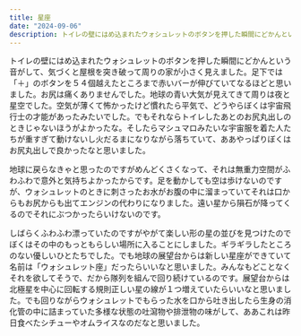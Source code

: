 ```yaml
---
title: 星座
date: "2024-09-06"
description: トイレの壁にはめ込まれたウォシュレットのボタンを押した瞬間にどかんという音がして、気づくと屋根を突き破って周りの家が小さく見えました。
---
```


トイレの壁にはめ込まれたウォシュレットのボタンを押した瞬間にどかんという音がして、気づくと屋根を突き破って周りの家が小さく見えました。足下では「＋」のボタンを５４個越えたところまで赤いバーが伸びていてなるほどと思いました。お尻は痛くありませんでした。地球の青い大気が見えてきて周りは夜と星空でした。空気が薄くて怖かったけど慣れたら平気で、どうやらぼくは宇宙飛行士の才能があったみたいでした。でもそれならトイレしたあとのお尻丸出しのときじゃないほうがよかったな。そしたらマシュマロみたいな宇宙服を着た人たちが重すぎて動けないし火だるまになりながら落ちていて、ああやっぱりぼくはお尻丸出しで良かったなと思いました。

地球に戻らなきゃと思ったのですがめんどくさくなって、それは無重力空間がふわふわで意外と気持ちよかったからです。足を動かしても空は歩けないのですが、ウォシュレットのときに刺さったお水がお腹の中に溜まっていてそれは口からもお尻からも出てエンジンの代わりになりました。遠い星から隕石が降ってくるのでそれにぶつかったらいけないのです。

しばらくふわふわ漂っていたのですがやがて楽しい形の星の並びを見つけたのでぼくはその中のもっともらしい場所に入ることにしました。ギラギラしたところのない優しいひとたちでした。でも地球の展望台からは新しい星座ができていて名前は「ウォシュレット座」だったらいいなと思いました。みんなもどことなくそれを欲してそうで、だから隊列を組んで回り続けているのです。展望台からは北極星を中心に回転する規則正しい星の線が１つ増えていたらいいなと思いました。でも回りながらウォシュレットでもらった水を口から吐き出したら生身の消化管の中に詰まっていた多様な状態の吐瀉物や排泄物の味がして、ああこれは昨日食べたシチューやオムライスなのだなと思いました。
